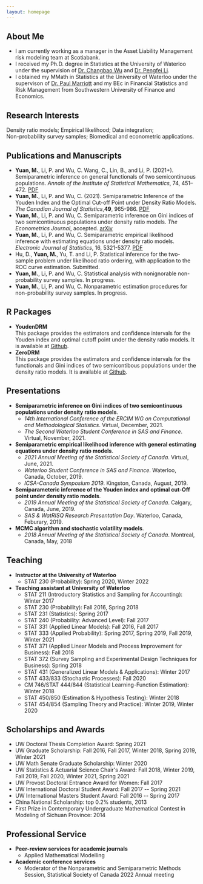 ```yaml
---
layout: homepage
---
```


## About Me

- I am currently working as a manager in the Asset Liability Management risk modeling team at Scotiabank. 
- I received my Ph.D. degree in Statistics at the University of Waterloo under the supervision of [Dr. Changbao Wu](http://sas.uwaterloo.ca/~cbwu/) and [Dr. Pengfei Li](http://sas.uwaterloo.ca/~p4li/index.html). 
- I obtained my MMath in Statistics at the University of Waterloo under the supervison of [Dr. Paul Marriott](https://uwaterloo.ca/statistics-and-actuarial-science/people-profiles/paul-marriott) and my BEc in Financial Statistics and Risk Management from Southwestern University of Finance and Economics. 


## Research Interests

Density ratio models; Empirical likelihood; Data integration; \
Non-probability survey samples; Biomedical and econometric applications.


## Publications and Manuscripts

- **Yuan, M.**, Li, P. and Wu, C. Wang, C., Lin, B., and Li, P. (2021+). Semiparametric inference on general functionals of two semicontinuous populations. _Annals of the Institute of Statistical Mathematics_, 74, 451–472. [PDF](https://doi.org/10.1007/s10463-021-00804-4)
- **Yuan, M.**, Li, P. and Wu, C. (2021). Semiparametric Inference of the Youden Index and the Optimal Cut-off Point under Density Ratio Models. _The Canadian Journal of Statistics_,**49**, 965-986. [PDF](https://doi.org/10.1002/cjs.11600)
- **Yuan, M.**, Li, P. and Wu, C. Semiparametric inference on Gini indices of two semicontinuous populations under density ratio models. _The Econometrics Journal_, accepted. [arXiv](https://arxiv.org/abs/2106.02741) 
- **Yuan, M.**, Li, P. and Wu, C. Semiparametric empirical likelihood inference with estimating equations under density ratio models. _Electronic Journal of Statistics_, 16, 5321-5377. [PDF](https://doi.org/10.1214/22-EJS2069)
- Hu, D., **Yuan, M.**, Yu, T. and Li, P. Statistical inference for the two-sample problem under likelihood ratio ordering, with application to the ROC curve estimation. Submitted.
- **Yuan, M.**, Li, P. and Wu, C. Statistical analysis with nonignorable non-probability survey samples. In progress.
- **Yuan, M.**, Li, P. and Wu, C. Nonparametric estimation procedures for non-probability survey samples. In progress.
<!-- **Yuan, M.**, and Marriott, P. MCMC Algorithm and Stochastic Volatility Models. Master project.-->

## R Packages

- **YoudenDRM** \
  This package provides the estimators and confidence intervals for the Youden index and optimal cutoff point under the density ratio models. It is available at [Github](https://github.com/MengYuan-UW/YoudenDRM).
- **ZeroDRM** \
 This package provides the estimators and confidence intervals for the functionals and Gini indices of two semicontibous populations under the density ratio models. It is available at [Github](https://github.com/MengYuan-UW/ZeroDRM).
 
 
## Presentations

- **Semiparametric inference on Gini indices of two semicontinuous populations under density ratio models**. 
  <br>
  - _14th International Conference of the ERCIM WG on Computational and Methodological Statistics_. Virtual, December, 2021.
  - _The Second Waterloo Student Conference in SAS and Finance_. Virtual, November, 2021.
- **Semiparametric empirical likelihood inference with general estimating equations under density ratio models**. 
  <br>
  - _2021 Annual Meeting of the Statistical Society of Canada_. Virtual, June, 2021.
  - _Waterloo Student Conference in SAS and Finance_. Waterloo, Canada, October, 2019.
  - _ICSA-Canada Symposium 2019_. Kingston, Canada, August, 2019.
- **Semiparameteric inference of the Youden index and optimal cut-Off point under density ratio models**. 
  <br>
  - _2019 Annual Meeting of the Statistical Society of Canada_. Calgary, Canada, June, 2019.
  - _SAS & WatRISQ Research Presentation Day_. Waterloo, Canada, Feburary, 2019.
- **MCMC algorithm and stochastic volatility models**. 
  <br>
  - _2018 Annual Meeting of the Statistical Society of Canada_. Montreal, Canada, May, 2018

## Teaching
- **Instructor at the University of Waterloo**
  - STAT 230 (Probability): Spring 2020, Winter 2022
- **Teaching assistant at University of Waterloo**
  - STAT 211 (Introductory Statistics and Sampling for Accounting): Winter 2017
  - STAT 230 (Probability): Fall 2016, Spring 2018
  - STAT 231 (Statistics): Spring 2017
  - STAT 240 (Probability: Advanced Level): Fall 2017
  - STAT 331 (Applied Linear Models): Fall 2016, Fall 2017
  - STAT 333 (Applied Probability): Spring 2017, Spring 2019, Fall 2019, Winter 2021
  - STAT 371 (Applied Linear Models and Process Improvement for Business): Fall 2018
  - STAT 372 (Survey Sampling and Experimental Design Techniques for Business): Spring 2018
  - STAT 431 (Generalized Linear Models & Applications): Winter 2017
  - STAT 433/833 (Stochastic Processes): Fall 2020
  - CM 746/STAT 444/844 (Statistical Learning-Function Estimation): Winter 2018
  - STAT 450/850 (Estimation & Hypothesis Testing): Winter 2018
  - STAT 454/854 (Sampling Theory and Practice): Winter 2019, Winter 2020

## Scholarships and Awards 
- UW Doctoral Thesis Completion Award: Spring 2021
- UW Graduate Scholarship: Fall 2016, Fall 2017, Winter 2018, Spring 2019, Winter 2021
- UW Math Senate Graduate Scholarship: Winter 2020
- UW Statistics & Actuarial Science Chair's Award: Fall 2018, Winter 2019, Fall 2019, Fall 2020, Winter 2021, Spring 2021
- UW Provost Doctoral Entrance Award for Women: Fall 2017
- UW International Doctoral Student Award: Fall 2017 -- Spring 2021
- UW International Masters Student Award: Fall 2016 -- Spring 2017
- China National Scholarship: top 0.2% students, 2013
- First Prize in Contemporary Undergraduate Mathematical Contest in Modeling of Sichuan Province: 2014 

## Professional Service
- **Peer-review services for academic journals**
  - Applied Mathematical Modelling
- **Academic conference services**
  - Moderator of the Nonparametric and Semiparametric Methods Session, Statistical Society of Canada 2022 Annual meeting 
